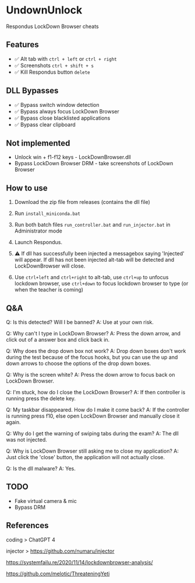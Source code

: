 # UndownUnlock
Respondus LockDown Browser cheats

## Features

 - :white_check_mark: Alt tab with `ctrl + left` or `ctrl + right` 
 - :white_check_mark: Screenshots `ctrl + shift + s`
 - :white_check_mark: Kill Respondus button `delete`

## DLL Bypasses

 - :white_check_mark: Bypass switch window detection
 - :white_check_mark: Bypass always focus LockDown Browser
 - :white_check_mark: Bypass close blacklisted applications
 - :white_check_mark: Bypass clear clipboard

## Not implemented
 - Unlock win + f1-f12 keys - LockDownBrowser.dll
 - Bypass LockDown Browser DRM - take screenshots of LockDown Browser

## How to use

1. Download the zip file from releases (contains the dll file)

2. Run `install_miniconda.bat`

3. Run both batch files `run_controller.bat` and `run_injector.bat` in Administrator mode

5. Launch Respondus.

6. :warning: If dll has successfully been injected a messagebox saying 'Injected' will appear. If dll has not been injected alt-tab will be detected and LockDownBrowser will close.

7. Use `ctrl+left` and `ctrl+right` to alt-tab, use `ctrl+up` to unfocus lockdown browser, use `ctrl+down` to focus lockdown browser to type (or when the teacher is coming)

## Q&A

Q: Is this detected? Will I be banned?
A: Use at your own risk.

Q: Why can't I type in LockDown Browser?
A: Press the down arrow, and click out of a answer box and click back in.

Q: Why does the drop down box not work?
A: Drop down boxes don't work during the test because of the focus hooks, but you can use the up and down arrows to choose the options of the drop down boxes.

Q: Why is the screen white?
A: Press the down arrow to focus back on LockDown Browser.

Q: I'm stuck, how do I close the LockDown Browser?
A: If then controller is running press the delete key.

Q: My taskbar disappeared. How do I make it come back?
A: If the controller is running press f10, else open LockDown Browser and manually close it again.

Q: Why do I get the warning of swiping tabs during the exam?
A: The dll was not injected.

Q: Why is LockDown Browser still asking me to close my application?
A: Just click the 'close' button, the application will not actually close.

Q: Is the dll malware?
A: Yes.

## TODO

- Fake virtual camera & mic
- Bypass DRM

## References

coding > ChatGPT 4

injector > https://github.com/numaru/injector

https://systemfailu.re/2020/11/14/lockdownbrowser-analysis/

https://github.com/melotic/ThreateningYeti